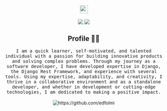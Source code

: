 <h2 align="center"><img src="https://raw.githubusercontent.com/iampavangandhi/iampavangandhi/master/gifs/Hi.gif" width="25px"></h2>


<div align="center">
  <img src="https://github-readme-stats.vercel.app/api/top-langs/?username=edfolmi&layout=compact&show_icons=true&title_color=000000&icon_color=000000&text_color=000000&theme=transparent" />
  
  <img src="https://github-readme-stats.vercel.app/api?username=edfolmi&show_icons=true&title_color=000000&icon_color=000000&text_color=000000&hide=contribs,prs&cache_seconds=86400&theme=transparent" />
</div>

<h2 align="center"> Profile 👨‍💻 </h2>
<p align="center">
  <samp>I am a quick learner, self-motivated, and talented individual with a passion for building innovative products and solving complex problems. Through my journey as a software developer, I have developed expertise in Django, the Django Rest Framework, and experience with several tools. Using my expertise, adaptability, and creativity, I thrive in a collaborative environment and as a standalone developer, and whether in development or cutting-edge technologies, I am dedicated to making a positive impact.
  </samp>
  <br> <br>
  <img src="https://komarev.com/ghpvc/?username=edfolmi" alt="https://github.com/edfolmi" />
</p>


